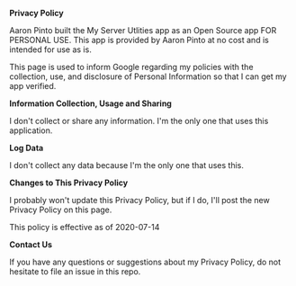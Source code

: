 **Privacy Policy**

Aaron Pinto built the My Server Utlities app as an Open Source app FOR PERSONAL USE. This app is provided by Aaron Pinto at no cost and is
intended for use as is.

This page is used to inform Google regarding my policies with the collection, use, and disclosure of Personal Information so that I can get
my app verified.

**Information Collection, Usage and Sharing**

I don't collect or share any information. I'm the only one that uses this application.

**Log Data**

I don't collect any data because I'm the only one that uses this.

**Changes to This Privacy Policy**

I probably won't update this Privacy Policy, but if I do, I'll post the new Privacy Policy on this page.

This policy is effective as of 2020-07-14

**Contact Us**

If you have any questions or suggestions about my Privacy Policy, do not hesitate to file an issue in this repo.
